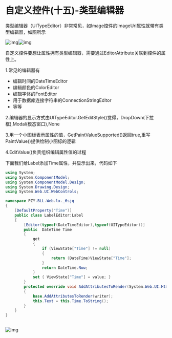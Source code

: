 # 自定义控件(十五)-类型编辑器

 类型编辑器（UITypeEditor）非常常见，如Image控件的ImageUrl属性就带有类型编辑器，如图所示

![img](https://pzy-images.oss-cn-hangzhou.aliyuncs.com/img/202206210856892.png)![点击并拖拽以移动](data:image/gif;base64,R0lGODlhAQABAPABAP///wAAACH5BAEKAAAALAAAAAABAAEAAAICRAEAOw==)![img](https://gitee.com/panzhiyue/picgo-image/raw/master/img/202111010926476.png)![点击并拖拽以移动](data:image/gif;base64,R0lGODlhAQABAPABAP///wAAACH5BAEKAAAALAAAAAABAAEAAAICRAEAOw==)

自定义控件要想让属性拥有类型编辑器，需要通过EditorAttribute关联到控件的属性上。

1.常见的编辑器有



- 编辑时间的DateTimeEditor
- 编辑颜色的ColorEditor
- 编辑字体的FontEditor
- 用于数据库连接字符串的ConnectionStringEditor
- 等等

2.编辑器的显示方式由UITypeEditor.GetEditStyle()觉得，DropDown(下拉框),Modal(模态窗口),None

3.用一个小图标表示属性的值，GetPaintValueSupported()返回true,重写PaintValue()提供绘制小图标的逻辑

4.EditValue()负责组织编辑属性值的过程



下面我们给Label添加Time属性，并显示出来，代码如下

```csharp
using System;
using System.ComponentModel;
using System.ComponentModel.Design;
using System.Drawing.Design;
using System.Web.UI.WebControls;

namespace PZY.BLL.Web.lx._6sjq
{
    [DefaultProperty("Time")]
    public class LabelEditor:Label
    {
        [Editor(typeof(DateTimeEditor),typeof(UITypeEditor))]
        public  DateTime Time
        {
            get
            {
                if (ViewState["Time"] != null)
                {
                    return (DateTime)ViewState["Time"];
                }
                return DateTime.Now;
            }
            set { ViewState["Time"] = value; }
        }
        protected override void AddAttributesToRender(System.Web.UI.HtmlTextWriter writer)
        {
            base.AddAttributesToRender(writer);
            this.Text = this.Time.ToString();
        }
    }
}
```

![点击并拖拽以移动](data:image/gif;base64,R0lGODlhAQABAPABAP///wAAACH5BAEKAAAALAAAAAABAAEAAAICRAEAOw==)


 ![img](https://pzy-images.oss-cn-hangzhou.aliyuncs.com/img/202206210856882.png)![点击并拖拽以移动](data:image/gif;base64,R0lGODlhAQABAPABAP///wAAACH5BAEKAAAALAAAAAABAAEAAAICRAEAOw==)